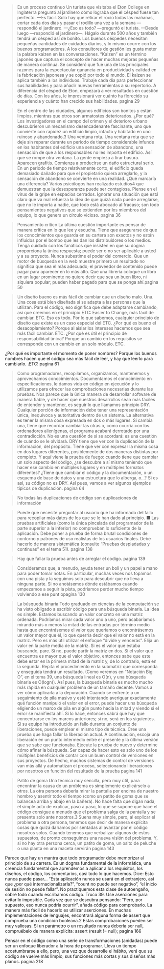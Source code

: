 > Es un proceso continuo
Un turista que visitaba el Eton College en Inglaterra preguntó al jardinero cómo lograba que el
césped fuese tan perfecto.
—Es fácil. Solo hay que retirar el rocío todas las mañanas, cortar cada dos días y pasar el rodillo
una vez a la semana —respondió el jardinero.
—¿Eso es todo? —preguntó el turista.
—Desde luego —respondió el jardinero—. Hágalo durante 500 años y también tendrá un césped
así de bonito.
Los buenos céspedes necesitan pequeñas cantidades de cuidados diarios,
y lo mismo ocurre con los buenos programadores. A los consultores de
gestión les gusta meter la palabra kaizen en las conversaciones. “Kaizen” es
un término japonés que captura el concepto de hacer muchas mejoras
pequeñas de manera continua. Se consideró que fue una de las principales
razones para la espectacular ganancia en productividad y calidad en la
fabricación japonesa y se copió por todo el mundo. El kaizen se aplica
también a los individuos. Trabaje cada día para perfeccionar sus habilidades
y para añadir nuevas herramientas a su repertorio. A diferencia del césped
de Eton, empezará a ver resultados en cuestión de días. Con los años, le
impresionará ver cuánto ha florecido su experiencia y cuánto han crecido
sus habilidades. pagina 29

> En el centro de las ciudades, algunos edificios son bonitos y están
limpios, mientras que otros son armatostes deteriorados. ¿Por qué? Los
investigadores en el campo del crimen y el deterioro urbano descubrieron
un mecanismo desencadenante fascinante, uno que convierte con rapidez un
edificio limpio, intacto y habitado en uno ruinoso y abandonado.3
Una ventana rota.
Una ventana rota que se deje sin reparar durante un periodo de tiempo
considerable infunde en los habitantes del edificio una sensación de
abandono, una sensación de que a los responsables no les importa el
edificio. Así que se rompe otra ventana. La gente empieza a tirar basura.
Aparecen grafitis. Comienza a producirse un daño estructural serio. En un
periodo de tiempo relativamente corto, el edificio queda demasiado dañado
para que el propietario quiera arreglarlo, y la sensación de abandono se
convierte en una realidad.
¿Qué marcaría una diferencia? Varios psicólogos han realizado estudios4
que demuestran que la desesperanza puede ser contagiosa. Piense en el
virus de la gripe en espacios cerrados. Ignorar una situación que está claro
que va mal refuerza la idea de que quizá nada puede arreglarse, que no le
importa a nadie, que todo está abocado al fracaso; son todo pensamientos
negativos que se extienden por los miembros del equipo, lo que genera un
círculo vicioso. pagina 36

> Pensamiento crítico
La última cuestión importante es pensar de manera crítica en lo que lee y
escucha. Tiene que asegurarse de que los conocimientos que guarda en su
cartera son exactos y no están influidos por el bombo que les dan los
distribuidores o los medios. Tenga cuidado con los fanáticos que insisten en
que su dogma proporciona la única respuesta; puede ser o no ser aplicable a
usted y a su proyecto. Nunca subestime el poder del comercio. Que un
motor de búsqueda en la web muestre primero un resultado no significa que
sea el más adecuado; el proveedor de contenido puede pagar para aparecer
en lo más alto. Que una librería coloque un libro en un lugar prominente no
quiere decir que sea un buen libro, ni siquiera popular; pueden haber
pagado para que se ponga ahí.pagina 50

> Un diseño bueno es más fácil de cambiar que un diseño malo.
Una. 
Una cosa está bien diseñada si se adapta a las personas que la utilizan.
Para el código, eso significa que debe adaptarse cambiando, así que
creemos en el principio ETC: Easier to Change, más fácil de cambiar. ETC.
Eso es todo. Por lo que sabemos, cualquier principio de diseño que existe es
un caso especial del ETC.
¿Por qué es bueno el desacoplamiento? Porque al aislar los intereses
hacemos que sea más fácil cambiar. ETC.
¿Por qué es útil el principio de responsabilidad única? Porque un cambio
en los requisitos se corresponde con un cambio en un solo módulo. ETC.

¿Por qué es importante el momento de poner nombres? Porque los
buenos nombres hacen que el código sea más fácil de leer, y hay que leerlo
para cambiarlo. ¡ETC! pagina 61



> Como programadores, recopilamos, organizamos, mantenemos y
aprovechamos conocimientos. Documentamos el conocimiento en
especificaciones, le damos vida en código en ejecución y lo utilizamos para
ofrecer las comprobaciones necesarias durante las pruebas.
Nos parece que la única manera de desarrollar software de manera
fiable, y de hacer que nuestros desarrollos sean más fáciles de entender y
mantener, es seguir lo que llamamos principio DRY.
Cualquier porción de información debe tener una representación única,
inequívoca y autoritativa dentro de un sistema.
La alternativa es tener la misma cosa expresada en dos o más lugares. Si
cambia una, tiene que recordar cambiar las otras o, como ocurría con los
ordenadores alienígenas, el programa acabará derrotado por una
contradicción. No es una cuestión de si se acordará: es una cuestión de
cuándo se le olvidará.
DRY tiene que ver con la duplicación de la información, del propósito.
Tiene que ver con expresar la misma cosa en dos lugares diferentes,
posiblemente de dos maneras distintas por completo.
Y aquí viene la prueba de fuego: cuando tiene que cambiar un solo
aspecto del código, ¿se descubre a sí mismo teniendo que hacer ese cambio
en múltiples lugares y en múltiples formatos diferentes? ¿Tiene que cambiar
el código y la documentación, o un esquema de base de datos y una
estructura que lo alberga, o...? Si es así, su código no es DRY. Así pues,
vamos a ver algunos ejemplos típicos de duplicación. pagina 64


> No todas las duplicaciones de código son duplicaciones de
información










> Puede que necesite preguntar al usuario que ha informado del fallo
para recopilar más datos de los que se le han dado al principio.
■ Las pruebas artificiales (como la única pincelada del programador de
la parte superior a la inferior) no comprueban lo suficiente de la
aplicación. Debe poner a prueba de forma brutal condiciones de
contorno y patrones de uso realistas de los usuarios finales. Debe
hacerlo de manera sistemática (consulte “Pruebas despiadadas y
continuas” en el tema 51). pagina 138

> Hay que fallar la prueba antes de arreglar el código. pagina 139

> Consideramos que, a menudo, ayuda tener un boli y un papel a mano
para poder tomar notas. En particular, muchas veces nos topamos con una
pista y la seguimos solo para descubrir que no lleva a ninguna parte. Si no
anotásemos dónde estábamos cuando empezamos a seguir la pista,
podríamos perder mucho tiempo volviendo a ese punt opagina 130


> La búsqueda binaria
Todo graduado en ciencias de la computación se ha visto obligado a
escribir código para una búsqueda binaria. La idea es simple. Estamos
buscando un valor concreto en una matriz ordenada. Podríamos mirar cada
valor uno a uno, pero acabaríamos mirando más o menos la mitad de las
entradas por término medio hasta que encontrásemos el valor que
queríamos o encontrásemos un valor mayor que él, lo que querría decir que
el valor no está en la matriz. Pero es más útil utilizar el enfoque “divide y
vencerás”. Elija un valor en la parte media de la matriz. Si es el valor que
estaba buscando, pare. Si no, puede partir la matriz en dos. Si el valor que
encuentra es mayor que el valor objetivo, entonces sabe que este debe estar
en la primera mitad de la matriz y, de lo contrario, está en la segunda.
Repita el procedimiento en la submatriz que corresponda y enseguida
tendrá un resultado. (Como veremos en “Notación Big O”, en el tema 39,
una búsqueda lineal es O(n), y una búsqueda binaria es O(logn)).
Así pues, la búsqueda binaria es mucho mucho más rápida en cualquier
problema de un tamaño decente. Vamos a ver cómo aplicarla a la
depuración.
Cuando se enfrente a un seguimiento de pila masivo y esté intentando
averiguar exactamente qué función manipuló el valor en el error, puede
hacer una búsqueda eligiendo un marco de pila en algún punto hacia la
mitad y viendo si el error se manifiesta ahí. Si lo hace, entonces sabrá que
hay que concentrarse en los marcos anteriores; si no, será en los siguientes.
Si su equipo ha introducido un fallo durante un conjunto de liberaciones,
puede emplear el mismo tipo de técnica. Cree una prueba que haga fallar la
liberación actual. A continuación, escoja una liberación en un punto
intermedio entre el presente y la última versión que se sabe que funcionaba.
Ejecute la prueba de nuevo y determine cómo afinar la búsqueda. Ser capaz
de hacer esto es solo uno de los múltiples beneficios de contar con un buen
control de versiones en sus proyectos. De hecho, muchos sistemas de
control de versiones van más allá y automatizan el proceso, seleccionando
liberaciones por nosotros en función del resultado de la prueba pagina 141


> Patito de goma
Una técnica muy sencilla, pero muy útil, para encontrar la causa de un
problema es simplemente explicárselo a otros. La otra persona debería
mirar la pantalla por encima de nuestro hombro y asentir todo el tiempo
(como un patito de goma que se balancea arriba y abajo en la bañera). No
hace falta que digan nada; el simple acto de explicar, paso a paso, lo que se
supone que hace el código consigue a menudo que el problema salga de la
pantalla y se presente solo ante nosotros.3
Suena muy simple, pero, al explicar el problema a otra persona, tenemos
que decir de manera explícita cosas que quizá daríamos por sentadas al
avanzar por el código nosotros solos. Cuando tenemos que verbalizar
algunos de estos supuestos, de pronto conseguimos una nueva visión del
problema. Y, si no hay otra persona cerca, un patito de goma, un osito de
peluche o una planta en una maceta servirán pagina 143




Parece que hay un mantra que todo programador debe memorizar al
principio de su carrera. Es un dogma fundamental de la informática, una
creencia fundamental que aprendemos a aplicar a los requisitos, los diseños,
el código, los comentarios, casi todo lo que hacemos. Dice:
Esto nunca puede pasar...
“Esta aplicación nunca se usará en el extranjero, así que ¿por qué
internacionalizarla?”, “count no puede ser negativo”, “el inicio de sesión
no puede fallar”.
No practiquemos esta clase de autoengaño, sobre todo cuando
escribamos código.
Truco 39. Use aserciones para evitar lo imposible.
Cada vez que se descubra pensando: “Pero, por supuesto, eso nunca
podría ocurrir”, añada código para comprobarlo. La manera más fácil de
hacerlo es utilizar aserciones. En muchas implementaciones de lenguajes,
encontrará alguna forma de assert que comprueba una condición
booleana.2 Estas comprobaciones pueden ser muy valiosas. Si un parámetro
o un resultado nunca debería ser null, compruébelo de manera explícita:
assert (result != null); pagina 166

Pensar en el código como una serie de transformaciones (anidadas)
puede ser un enfoque liberador a la hora de programar. Lleva un tiempo
acostumbrarse a ello, pero, una vez que desarrolle el hábito, verá que su
código se vuelve más limpio, sus funciones más cortas y sus diseños más
planos. pagina 218


